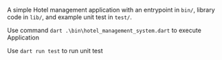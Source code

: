 A simple Hotel management application with an entrypoint in `bin/`, library code
in `lib/`, and example unit test in `test/`.

Use command  `dart .\bin\hotel_management_system.dart` to execute Application

Use `dart run test` to run unit test